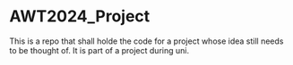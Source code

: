 # AWT2024_Project
This is a repo that shall holde the code for a project whose idea still needs to be thought of. It is part of a project during uni.
